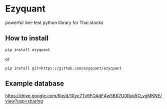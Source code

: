 # Ezyquant

powerful live-test python library for Thai stocks

## How to install

```
pip install ezyquant
```

or

```
pip install git+https://github.com/ezyquant/ezyquant
```

## Example database

https://drive.google.com/file/d/1Xyc7Tv9FOAdF4w5BK7U0Ruk5O_vgMKNE/view?usp=sharing

